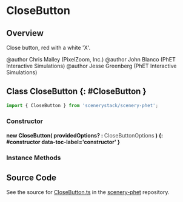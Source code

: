 # CloseButton

## Overview

Close button, red with a white 'X'.

@author Chris Malley (PixelZoom, Inc.)
@author John Blanco (PhET Interactive Simulations)
@author Jesse Greenberg (PhET Interactive Simulations)

## Class CloseButton {: #CloseButton }


```js
import { CloseButton } from 'scenerystack/scenery-phet';
```
### Constructor

#### new CloseButton( providedOptions? : <span style="font-weight: 400; opacity: 80%;">CloseButtonOptions</span> ) {: #constructor data-toc-label='constructor' }

### Instance Methods





## Source Code

See the source for [CloseButton.ts](https://github.com/phetsims/scenery-phet/blob/main/js/buttons/CloseButton.ts) in the [scenery-phet](https://github.com/phetsims/scenery-phet) repository.
